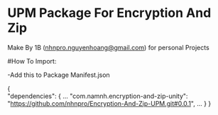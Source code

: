 # UPM Package For Encryption And Zip

Make By 1B (nhnpro.nguyenhoang@gmail.com) for personal Projects

#How To Import:

-Add this to Package Manifest.json

{  
  "dependencies": {
		...
		"com.namnh.encryption-and-zip-unity": "https://github.com/nhnpro/Encryption-And-Zip-UPM.git#0.0.1",
		...
	}
}